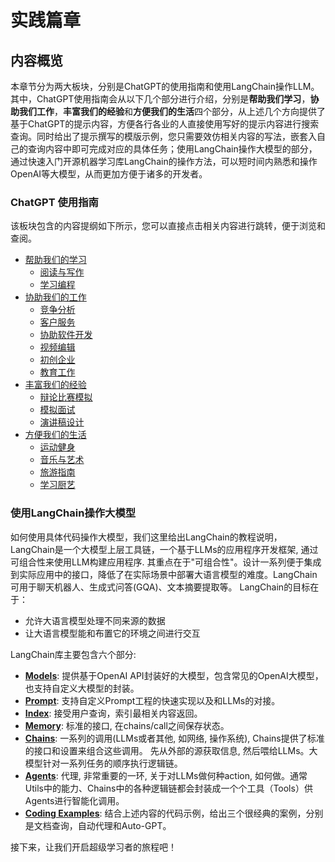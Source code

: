 # 实践篇章
## 内容概览

本章节分为两大板块，分别是ChatGPT的使用指南和使用LangChain操作LLM。其中，ChatGPT使用指南会从以下几个部分进行介绍，分别是**帮助我们学习**，**协助我们工作**，**丰富我们的经验**和**方便我们的生活**四个部分，从上述几个方向提供了基于ChatGPT的提示内容，方便各行各业的人直接使用写好的提示内容进行搜索查询。同时给出了提示撰写的模版示例，您只需要效仿相关内容的写法，嵌套入自己的查询内容中即可完成对应的具体任务；使用LangChain操作大模型的部分，通过快速入门开源机器学习库LangChain的操作方法，可以短时间内熟悉和操作OpenAI等大模型，从而更加方便于诸多的开发者。

### ChatGPT 使用指南

该板块包含的内容提纲如下所示，您可以直接点击相关内容进行跳转，便于浏览和查阅。
- [帮助我们的学习](zh/chatgptprompt#帮助我们学习)
    - [阅读与写作](zh/chatgptprompt#阅读与写作)
    - [学习编程](zh/chatgptprompt#学习编程)
- [协助我们的工作](zh/chatgptprompt#协助我们的工作)
    - [竞争分析](zh/chatgptprompt#竞争分析)
    - [客户服务](zh/chatgptprompt#客户服务)
    - [协助软件开发](zh/chatgptprompt#协助软件开发)
    - [视频编辑](zh/chatgptprompt#视频编辑)
    - [初创企业](zh/chatgptprompt#初创企业)
    - [教育工作](zh/chatgptprompt#教育工作)
- [丰富我们的经验](zh/chatgptprompt#丰富我们的经验)
    - [辩论比赛模拟](zh/chatgptprompt#辩论比赛模拟)
    - [模拟面试](zh/chatgptprompt#模拟面试)
    - [演讲稿设计](zh/chatgptprompt#演讲稿设计)
- [方便我们的生活](zh/chatgptprompt#方便我们的生活)
    - [运动健身](zh/chatgptprompt#运动健身)
    - [音乐与艺术](zh/chatgptprompt#音乐与艺术)
    - [旅游指南](zh/chatgptprompt#旅游指南)
    - [学习厨艺](zh/chatgptprompt#学习厨艺)
### 使用LangChain操作大模型

如何使用具体代码操作大模型，我们这里给出LangChain的教程说明，LangChain是一个大模型上层工具链，一个基于LLMs的应用程序开发框架, 通过可组合性来使用LLM构建应用程序. 其重点在于"可组合性"。设计一系列便于集成到实际应用中的接口，降低了在实际场景中部署大语言模型的难度。LangChain可用于聊天机器人、生成式问答(GQA)、文本摘要提取等。
LangChain的目标在于：
 - 允许大语言模型处理不同来源的数据
 - 让大语言模型能和布置它的环境之间进行交互

LangChain库主要包含六个部分:
- [**Models**](langchianguide/guide#models): 提供基于OpenAI API封装好的大模型，包含常见的OpenAI大模型，也支持自定义大模型的封装。
- [**Prompt**](langchianguide/guide#prompt): 支持自定义Prompt工程的快速实现以及和LLMs的对接。
- [**Index**](langchianguide/guide#index): 接受用户查询，索引最相关内容返回。
- [**Memory**](langchianguide/guide#memory): 标准的接口, 在chains/call之间保存状态。
- [**Chains**](langchianguide/guide#chains): 一系列的调用(LLMs或者其他, 如网络, 操作系统), Chains提供了标准的接口和设置来组合这些调用。 先从外部的源获取信息, 然后喂给LLMs。大模型针对一系列任务的顺序执行逻辑链。
- [**Agents**](langchianguide/guide#agents): 代理, 非常重要的一环, 关于对LLMs做何种action, 如何做。通常Utils中的能力、Chains中的各种逻辑链都会封装成一个个工具（Tools）供Agents进行智能化调用。
- [**Coding Examples**](langchianguide/guide#coding-examples): 结合上述内容的代码示例，给出三个很经典的案例，分别是文档查询，自动代理和Auto-GPT。

接下来，让我们开启超级学习者的旅程吧！